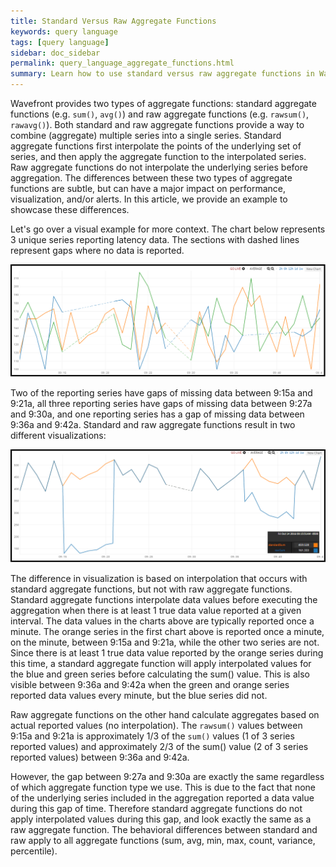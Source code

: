 ```yaml
---
title: Standard Versus Raw Aggregate Functions
keywords: query language
tags: [query language]
sidebar: doc_sidebar
permalink: query_language_aggregate_functions.html
summary: Learn how to use standard versus raw aggregate functions in Wavefront Query Language expressions.
---
```


Wavefront provides two types of aggregate functions: standard aggregate functions (e.g. `sum()`, `avg()`) and raw aggregate functions (e.g. `rawsum()`, `rawavg()`). Both standard and raw aggregate functions provide a way to combine (aggregate) multiple series into a single series. Standard aggregate functions first interpolate the points of the underlying set of series, and then apply the aggregate function to the interpolated series. Raw aggregate functions do not interpolate the underlying series before aggregation. The differences between these two types of aggregate functions are subtle, but can have a major impact on performance, visualization, and/or alerts. In this article, we provide an example to showcase these differences.
 
Let's go over a visual example for more context. The chart below represents 3 unique series reporting latency data. The sections with dashed lines represent gaps where no data is reported.

![base chart](images/base_chart.png)
 
Two of the reporting series have gaps of missing data between 9:15a and 9:21a, all three reporting series have gaps of missing data between 9:27a and 9:30a, and one reporting series has a gap of missing data between 9:36a and 9:42a. Standard and raw aggregate functions result in two different visualizations:

![standard versus raw](images/standard_vs_raw_functions.png)
 
The difference in visualization is based on interpolation that occurs with standard aggregate functions, but not with raw aggregate functions. Standard aggregate functions interpolate data values before executing the aggregation when there is at least 1 true data value reported at a given interval. The data values in the charts above are typically reported once a minute. The orange series in the first chart above is reported once a minute, on the minute, between 9:15a and 9:21a, while the other two series are not. Since there is at least 1 true data value reported by the orange series during this time, a standard aggregate function will apply interpolated values for the blue and green series before calculating the sum() value. This is also visible between 9:36a and 9:42a when the green and orange series reported data values every minute, but the blue series did not.
 
Raw aggregate functions on the other hand calculate aggregates based on actual reported values (no interpolation). The `rawsum()` values between 9:15a and 9:21a is approximately 1/3 of the `sum()` values (1 of 3 series reported values) and approximately 2/3 of the sum() value (2 of 3 series reported values) between 9:36a and 9:42a.
 
However, the gap between 9:27a and 9:30a are exactly the same regardless of which aggregate function type we use. This is due to the fact that none of the underlying series included in the aggregation reported a data value during this gap of time. Therefore standard aggregate functions do not apply interpolated values during this gap, and look exactly the same as a raw aggregate function. The behavioral differences between standard and raw apply to all aggregate functions (sum, avg, min, max, count, variance, percentile).
